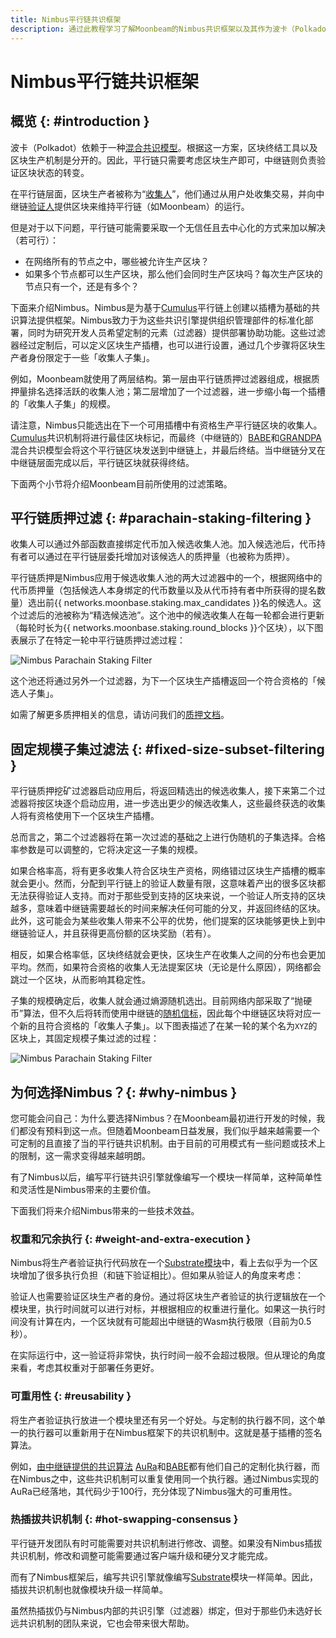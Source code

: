 ```yaml
---
title: Nimbus平行链共识框架
description: 通过此教程学习了解Moonbeam的Nimbus共识框架以及其作为波卡（Polkadot）共享安全模型的一部分的运作原理
---
```


# Nimbus平行链共识框架

## 概览 {: #introduction } 

波卡（Polkadot）依赖于一种[混合共识模型](https://wiki.polkadot.network/docs/learn-consensus)。根据这一方案，区块终结工具以及区块生产机制是分开的。因此，平行链只需要考虑区块生产即可，中继链则负责验证区块状态的转变。

在平行链层面，区块生产者被称为“[收集人](https://wiki.polkadot.network/docs/learn-collator)”，他们通过从用户处收集交易，并向中继链[验证人](https://wiki.polkadot.network/docs/learn-validator)提供区块来维持平行链（如Moonbeam）的运行。

但是对于以下问题，平行链可能需要采取一个无信任且去中心化的方式来加以解决（若可行）：

 - 在网络所有的节点之中，哪些被允许生产区块？
 - 如果多个节点都可以生产区块，那么他们会同时生产区块吗？每次生产区块的节点只有一个，还是有多个？

下面来介绍Nimbus。Nimbus是为基于[Cumulus](https://github.com/paritytech/cumulus)平行链上创建以插槽为基础的共识算法提供框架。Nimbus致力于为这些共识引擎提供组织管理部件的标准化部署，同时为研究开发人员希望定制的元素（过滤器）提供部署协助功能。这些过滤器经过定制后，可以定义区块生产插槽，也可以进行设置，通过几个步骤将区块生产者身份限定于一些「收集人子集」。

例如，Moonbeam就使用了两层结构。第一层由平行链质押过滤器组成，根据质押量排名选择活跃的收集人池；第二层增加了一个过滤器，进一步缩小每一个插槽的「收集人子集」的规模。

请注意，Nimbus只能选出在下一个可用插槽中有资格生产平行链区块的收集人。[Cumulus](https://wiki.polkadot.network/docs/build-pdk#cumulus)共识机制将进行最佳区块标记，而最终（中继链的）[BABE](https://wiki.polkadot.network/docs/learn-consensus#babe)和[GRANDPA](https://wiki.polkadot.network/docs/learn-consensus#grandpa-finality-gadget)混合共识模型会将这个平行链区块发送到中继链上，并最后终结。当中继链分叉在中继链层面完成以后，平行链区块就获得终结。

下面两个小节将介绍Moonbeam目前所使用的过滤策略。

## 平行链质押过滤 {: #parachain-staking-filtering } 

收集人可以通过外部函数直接绑定代币加入候选收集人池。加入候选池后，代币持有者可以通过在平行链层委托增加对该候选人的质押量（也被称为质押）。

平行链质押是Nimbus应用于候选收集人池的两大过滤器中的一个，根据网络中的代币质押量（包括候选人本身绑定的代币数量以及从代币持有者中所获得的提名数量）选出前{{ networks.moonbase.staking.max_candidates }}名的候选人。这个过滤后的池被称为“精选候选池”。这个池中的候选收集人在每一轮都会进行更新（每轮时长为{{ networks.moonbase.staking.round_blocks }}个区块），以下图表展示了在特定一轮中平行链质押过滤过程：

![Nimbus Parachain Staking Filter](/images/learn/features/consensus/consensus-1.png)

这个池还将通过另外一个过滤器，为下一个区块生产插槽返回一个符合资格的「候选人子集」。

如需了解更多质押相关的信息，请访问我们的[质押文档](/learn/features/staking/)。

## 固定规模子集过滤法 {: #fixed-size-subset-filtering } 

平行链质押挖矿过滤器启动应用后，将返回精选出的候选收集人，接下来第二个过滤器将按区块逐个启动应用，进一步选出更少的候选收集人，这些最终获选的收集人将有资格使用下一个区块生产插槽。

总而言之，第二个过滤器将在第一次过滤的基础之上进行伪随机的子集选择。合格率参数是可以调整的，它将决定这一子集的规模。

如果合格率高，将有更多收集人符合区块生产资格，网络错过区块生产插槽的概率就会更小。然而，分配到平行链上的验证人数量有限，这意味着产出的很多区块都无法获得验证人支持。而对于那些受到支持的区块来说，一个验证人所支持的区块越多，意味着中继链需要越长的时间来解决任何可能的分叉，并返回终结的区块。此外，这可能会为某些收集人带来不公平的优势，他们提案的区块能够更快上到中继链验证人，并且获得更高份额的区块奖励（若有）。

相反，如果合格率低，区块终结就会更快，区块生产在收集人之间的分布也会更加平均。然而，如果符合资格的收集人无法提案区块（无论是什么原因），网络都会跳过一个区块，从而影响其稳定性。

子集的规模确定后，收集人就会通过熵源随机选出。目前网络内部采取了“抛硬币”算法，但不久后将转而使用中继链的[随机信标](https://wiki.polkadot.network/docs/learn-randomness)，因此每个中继链区块将对应一个新的且符合资格的「收集人子集」。以下图表描述了在某一轮的某个名为`XYZ`的区块上，其固定规模子集过滤的过程：

![Nimbus Parachain Staking Filter](/images/learn/features/consensus/consensus-2.png)

## 为何选择Nimbus？{: #why-nimbus } 

您可能会问自己：为什么要选择Nimbus？在Moonbeam最初进行开发的时候，我们都没有预料到这一点。但随着Moonbeam日益发展，我们似乎越来越需要一个可定制的且直接了当的平行链共识机制。由于目前的可用模式有一些问题或技术上的限制，这一需求变得越来越明朗。

<!-- In the [relay chain provided consensus](https://github.com/paritytech/cumulus/blob/master/client/consensus/relay-chain/src/lib.rs), each node sees itself as a colator and can propose a parachain candidate block. It is then up to the relay chain to solve any possible forks and finalize a block. 

[AuRa](https://crates.io/crates/sc-consensus-aura) (short for authority-round) consensus mechanism is based on a known list of authorities that take turns to produce blocks in every slot. Each authority can propose only one block per slot and builds on top of the longest chain.-->

有了Nimbus以后，编写平行链共识引擎就像编写一个模块一样简单，这种简单性和灵活性是Nimbus带来的主要价值。

下面我们将来介绍Nimbus带来的一些技术效益。

### 权重和冗余执行 {: #weight-and-extra-execution } 

Nimbus将生产者验证执行代码放在一个[Substrate模块](https://substrate.dev/docs/en/knowledgebase/runtime/pallets)中，看上去似乎为一个区块增加了很多执行负担（和链下验证相比）。但如果从验证人的角度来考虑：

验证人也需要验证区块生产者的身份。通过将区块生产者验证的执行逻辑放在一个模块里，执行时间就可以进行对标，并根据相应的权重进行量化。如果这一执行时间没有计算在内，一个区块就有可能超出中继链的Wasm执行极限（目前为0.5秒）。

在实际运行中，这一验证将非常快，执行时间一般不会超过极限。但从理论的角度来看，考虑其权重对于部署任务更好。

### 可重用性 {: #reusability } 

将生产者验证执行放进一个模块里还有另一个好处。与定制的执行器不同，这个单一的执行器可以重新用于在Nimbus框架下的共识机制中。这就是基于插槽的签名算法。

例如，[由中继链提供的共识算法](https://github.com/paritytech/cumulus/blob/master/client/consensus/relay-chain/src/lib.rs) [AuRa](https://crates.io/crates/sc-consensus-aura)和[BABE](https://crates.io/crates/sc-consensus-babe)都有他们自己的定制化执行器，而在Nimbus之中，这些共识机制可以重复使用同一个执行器。通过Nimbus实现的AuRa已经落地，其代码少于100行，充分体现了Nimbus强大的可重用性。

### 热插拔共识机制 {: #hot-swapping-consensus } 

平行链开发团队有时可能需要对共识机制进行修改、调整。如果没有Nimbus插拔共识机制，修改和调整可能需要通过客户端升级和硬分叉才能完成。

而有了Nimbus框架后，编写共识引擎就像编写[Substrate](https://substrate.dev/docs/en/knowledgebase/runtime/pallets)模块一样简单。因此，插拔共识机制也就像模块升级一样简单。

虽然热插拔仍与Nimbus内部的共识引擎（过滤器）绑定，但对于那些仍未选好长远共识机制的团队来说，它也会带来很大帮助。